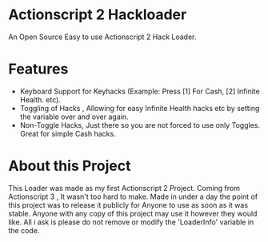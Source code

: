 # Actionscript 2 Hackloader
An Open Source Easy to use Actionscript 2 Hack Loader.


# Features
 - Keyboard Support for Keyhacks (Example: Press [1] For Cash, [2] Infinite Health. etc).
 - Toggling of Hacks , Allowing for easy Infinite Health hacks etc by setting the variable over and over again.
 - Non-Toggle Hacks, Just there so you are not forced to use only Toggles. Great for simple Cash hacks.
 
# About this Project
 This Loader was made as my first Actionscript 2 Project. Coming from Actionscript 3 , It wasn't too hard to make. 
 Made in under a day the point of this project was to release it publicly for Anyone to use as soon as it was stable.
 Anyone with any copy of this project may use it however they would like. All i ask is please do not remove or modify
 the 'LoaderInfo' variable in the code.
